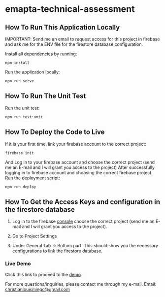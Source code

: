 # emapta-technical-assessment

## How To Run This Application Locally
IMPORTANT: Send me an email to request access for this project in firebase and ask me for the ENV file for the firestore database configuration.

Install all dependencies by running: 
```
npm install
```

Run the application locally:
```
npm run serve
```

## How To Run The Unit Test
Run the unit test:
```
npm run test:unit
```

## How To Deploy the Code to Live
If it is your first time, link your firebase account to the correct project:
```
firebase init
```

And Log in to your firebase account and choose the correct project (send me an E-mail and I will grant you access to the project)
After successfully logging in to firebase account and choosing the correct firebase project. Run the deployment script:
```
npm run deploy
```

## How To Get the Access Keys and configuration in the firestore database 
1. Log in to the firebase [console](https://console.firebase.google.com/) choose the correct project (send me an E-mail and I will grant you access to the project).

2. Go to Project Settings

3. Under General Tab -> Bottom part. This should show you the necessary configurations to link the firestore database.

### Live Demo 
Click this link to proceed to the [demo](https://emapta-technical-assessment.web.app/).

For more questions/inquiries, please contact me through my e-mail. 
Email: christianlouismingo@gmail.com





